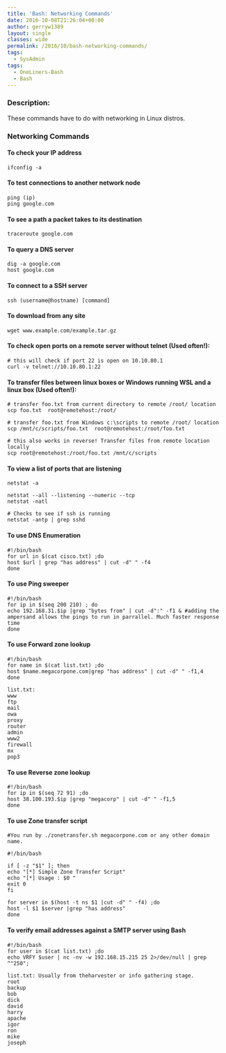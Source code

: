 ```yaml
---
title: 'Bash: Networking Commands'
date: 2016-10-08T21:26:04+00:00
author: gerryw1389
layout: single
classes: wide
permalink: /2016/10/bash-networking-commands/
tags:
  - SysAdmin
tags:
  - OneLiners-Bash
  - Bash
---
```

<!--more-->

### Description:

These commands have to do with networking in Linux distros.

### Networking Commands

#### To check your IP address

   ```shell
   ifconfig -a
   ```

#### To test connections to another network node

   ```shell
   ping (ip)
   ping google.com
   ```

#### To see a path a packet takes to its destination

   ```shell
   traceroute google.com
   ```

#### To query a DNS server

   ```shell
   dig -a google.com
   host google.com
   ```

#### To connect to a SSH server

   ```shell
   ssh (username@hostname) [command]
   ```

#### To download from any site

   ```shell
   wget www.example.com/example.tar.gz
   ```

#### To check open ports on a remote server without telnet (Used often!):

   ```shell
   # this will check if port 22 is open on 10.10.80.1
   curl -v telnet://10.10.80.1:22
   ```

#### To transfer files between linux boxes or Windows running WSL and a linux box (Used often!):

   ```shell
   # transfer foo.txt from current directory to remote /root/ location
   scp foo.txt  root@remotehost:/root/

   # transfer foo.txt from Windows c:\scripts to remote /root/ location
   scp /mnt/c/scripts/foo.txt  root@remotehost:/root/foo.txt

   # this also works in reverse! Transfer files from remote location locally
   scp root@remotehost:/root/foo.txt /mnt/c/scripts
   ```

#### To view a list of ports that are listening

   ```shell
   netstat -a

   netstat --all --listening --numeric --tcp
   netstat -natl

   # Checks to see if ssh is running
   netstat -antp | grep sshd
   ```

#### To use DNS Enumeration

   ```shell
   #!/bin/bash
   for url in $(cat cisco.txt) ;do
   host $url | grep "has address" | cut -d" " -f4
   done
   ```

#### To use Ping sweeper

   ```shell
   #!/bin/bash
   for ip in $(seq 200 210) ; do
   echo 192.168.31.$ip |grep "bytes from" | cut -d":" -f1 & #adding the ampersand allows the pings to run in parrallel. Much faster response time
   done
   ```

#### To use Forward zone lookup

   ```shell
   #!/bin/bash
   for name in $(cat list.txt) ;do
   host $name.megacorpone.com|grep "has address" | cut -d" " -f1,4
   done
   ```

   ```escape
   list.txt:  
   www  
   ftp  
   mail  
   owa  
   proxy  
   router  
   admin  
   www2  
   firewall  
   mx  
   pop3
   ```

#### To use Reverse zone lookup

   ```shell
   #!/bin/bash
   for ip in $(seq 72 91) ;do
   host 38.100.193.$ip |grep "megacorp" | cut -d" " -f1,5
   done
   ```

#### To use Zone transfer script

   ```shell
   #You run by ./zonetransfer.sh megacorpone.com or any other domain name.

   #!/bin/bash

   if [ -z "$1" ]; then
   echo "[*] Simple Zone Transfer Script"
   echo "[*] Usage : $0 "
   exit 0
   fi

   for server in $(host -t ns $1 |cut -d" " -f4) ;do
   host -l $1 $server |grep "has address"
   done
   ```

#### To verify email addresses against a SMTP server using Bash

   ```shell
   #!/bin/bash
   for user in $(cat list.txt) ;do
   echo VRFY $user | nc -nv -w 192.168.15.215 25 2>/dev/null | grep ^"250";
   ```

   ```escape
   list.txt: Usually from theharvester or info gathering stage.  
   root  
   backup  
   bob  
   dick  
   david  
   harry  
   apache  
   igor  
   ron  
   mike  
   joseph
   ```